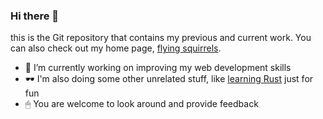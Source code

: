 ### Hi there 👋

this is the Git repository that contains my previous and current work. You can also check out my home page, [flying squirrels](https://flyingsquirrels.de). 

- 🔭 I’m currently working on improving my web development skills
- 🕶 I'm also doing some other unrelated stuff, like [learning Rust](https://github.com/Jagholin/vulc_window) just for fun
- 🖱 You are welcome to look around and provide feedback
<!--
**Jagholin/Jagholin** is a ✨ _special_ ✨ repository because its `README.md` (this file) appears on your GitHub profile.

Here are some ideas to get you started:


- 🌱 I’m currently learning ...
- 👯 I’m looking to collaborate on ...
- 🤔 I’m looking for help with ...
- 💬 Ask me about ...
- 📫 How to reach me: ...
- 😄 Pronouns: ...
- ⚡ Fun fact: ...
-->
